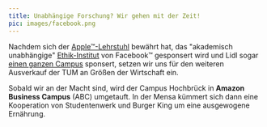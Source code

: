```yaml
---
title: Unabhängige Forschung? Wir gehen mit der Zeit!
pic: images/facebook.png
---
```


Nachdem sich der [Apple&trade;-Lehrstuhl](https://ase.in.tum.de/lehrstuhl_1/projects/all-projects) bewährt hat, das "akademisch unabhängige" [Ethik-Institut](https://sz.de/1.4295434) von Facebook&trade; gesponsert wird und Lidl sogar [einen ganzen Campus](https://sz.de/1.3857844) sponsert, setzen wir uns für den weiteren Ausverkauf der TUM an Größen der Wirtschaft ein.

Sobald wir an der Macht sind, wird der Campus Hochbrück in **Amazon Business Campus** (ABC) umgetauft.
In der Mensa kümmert sich dann eine Kooperation von Studentenwerk und Burger King um eine ausgewogene Ernährung.
